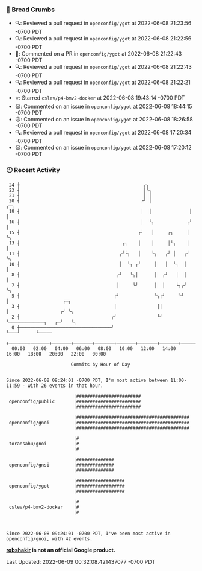 ### 🍞 Bread Crumbs

 * 🔍: Reviewed a pull request in  `openconfig/ygot` at 2022-06-08 21:23:56 -0700 PDT
 * 🔍: Reviewed a pull request in  `openconfig/ygot` at 2022-06-08 21:22:56 -0700 PDT
 * 💬: Commented on a PR in  `openconfig/ygot` at 2022-06-08 21:22:43 -0700 PDT
 * 🔍: Reviewed a pull request in  `openconfig/ygot` at 2022-06-08 21:22:43 -0700 PDT
 * 🔍: Reviewed a pull request in  `openconfig/ygot` at 2022-06-08 21:22:21 -0700 PDT
 * ⭐️: Starred `cslev/p4-bmv2-docker` at 2022-06-08 19:43:14 -0700 PDT
 * 😃: Commented on an issue in `openconfig/ygot` at 2022-06-08 18:44:15 -0700 PDT
 * 😃: Commented on an issue in `openconfig/ygot` at 2022-06-08 18:26:58 -0700 PDT
 * 🔍: Reviewed a pull request in  `openconfig/ygot` at 2022-06-08 17:20:34 -0700 PDT
 * 😃: Commented on an issue in `openconfig/ygot` at 2022-06-08 17:20:12 -0700 PDT

### 🕘 Recent Activity
```
 24 ┼                                              ╭╮
 23 ┤                                              │╰╮
 21 ┤                                              │ │
 20 ┤                                             ╭╯ │              ╭─╮
 18 ┤                                             │  │              │ │
 16 ┤                                             │  ╰╮            ╭╯ │
 15 ┤                                            ╭╯   │     ╭╮     │  ╰╮
 13 ┤                                      ╭╮    │    │     │╰╮    │   │
 11 ┤                                     ╭╯╰╮   │    ╰╮   ╭╯ │   ╭╯   ╰╮
 10 ┤                                     │  ╰╮ ╭╯     │   │  ╰╮  │     │
  8 ┤                                    ╭╯   ╰╮│      │  ╭╯   │  │     │
  7 ┤                                    │     ╰╯      │  │    ╰╮╭╯     ╰╮
  5 ┤                                   ╭╯             ╰╮╭╯     ╰╯       │                    ╭─╮
  3 ┤                                   │               ││               │                   ╭╯ ╰╮
  2 ┤                                  ╭╯               ╰╯               ╰─────────────╮   ╭─╯   ╰╮
  0 ┼──────────────────────────────────╯                                               ╰───╯      ╰─────
    +───────+───────+───────+───────+───────+───────+───────+───────+───────+───────+───────+───────+────
  00:00   02:00   04:00   06:00   08:00   10:00   12:00   14:00   16:00   18:00   20:00   22:00   00:00   

						Commits by Hour of Day


Since 2022-06-08 09:24:01 -0700 PDT, I'm most active between 11:00-11:59 - with 26 events in that hour.

```



```
                         |########################
 openconfig/public       |########################
                         |########################

                         |##########################################
 openconfig/gnoi         |##########################################
                         |##########################################

                         |#
 toransahu/gnoi          |#
                         |#

                         |##############
 openconfig/gnsi         |##############
                         |##############

                         |##################
 openconfig/ygot         |##################
                         |##################

                         |#
 cslev/p4-bmv2-docker    |#
                         |#



Since 2022-06-08 09:24:01 -0700 PDT, I've been most active in openconfig/gnoi, with 42 events.

```
**[robshakir](mailto:robjs@google.com) is not an official Google product.**  


Last Updated: 2022-06-09 00:32:08.421437077 -0700 PDT
